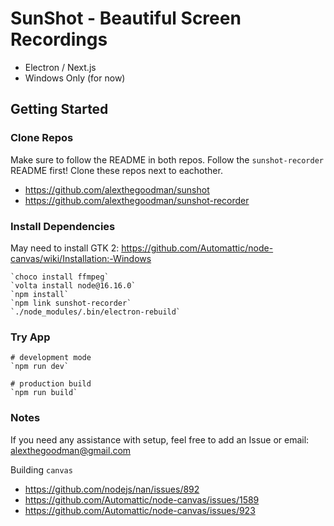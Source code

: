 # SunShot - Beautiful Screen Recordings

- Electron / Next.js
- Windows Only (for now)

## Getting Started

### Clone Repos

Make sure to follow the README in both repos. 
Follow the `sunshot-recorder` README first!
Clone these repos next to eachother.

- https://github.com/alexthegoodman/sunshot
- https://github.com/alexthegoodman/sunshot-recorder

### Install Dependencies

May need to install GTK 2: https://github.com/Automattic/node-canvas/wiki/Installation:-Windows

```
`choco install ffmpeg`
`volta install node@16.16.0`
`npm install`
`npm link sunshot-recorder`
`./node_modules/.bin/electron-rebuild`
```

### Try App

```
# development mode
`npm run dev`

# production build
`npm run build`
```

### Notes

If you need any assistance with setup, feel free to add an Issue or email: alexthegoodman@gmail.com

Building `canvas`
- https://github.com/nodejs/nan/issues/892
- https://github.com/Automattic/node-canvas/issues/1589
- https://github.com/Automattic/node-canvas/issues/923

